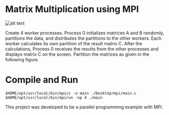 # Matrix Multiplication using MPI

![alt text](http://i65.tinypic.com/9pxavs.jpg)


Create 4 worker processes. Process 0 initializes matrices A and B
randomly, partitions the data, and distributes the partitions to the other workers. Each worker calculates its own partition
of the result matrix C. After the calculations, Process 0 receives the results from the other processes and displays matrix
C on the screen. Partition the matrices as given in the following figure.

# Compile and Run
```console
$HOME/opt/usr/local/bin/mpicc -o main ./Desktop/mpi/main.c
$HOME/opt/usr/local/bin/mpirun -np 4 ./main
```


This project was developed to be a parallel programming example with MPI.

